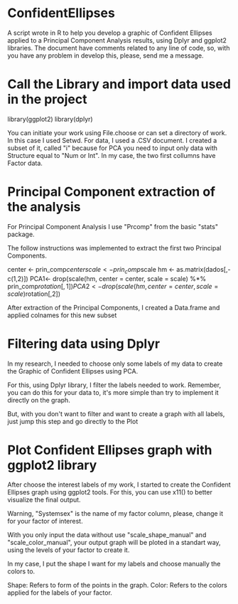 # ConfidentEllipses
A script wrote in R to help you develop a graphic of Confident Ellipses applied to a Principal Component Analysis results, using Dplyr and ggplot2 libraries.
The document have comments related to any line of code, so, with you have any problem in develop this, please, send me a message. 

# Call the Library and import data used in the project
library(ggplot2)
library(dplyr)

You can initiate your work using File.choose or can set a directory of work. In this case I used Setwd.
For data, I used a .CSV document. 
I created a subset of it, called "i" because for PCA you need to input only data with Structure equal to "Num or Int". 
In my case, the two first collumns have Factor data.

# Principal Component extraction of the analysis
For Principal Component Analysis I use "Prcomp" from the basic "stats" package.

The follow instructions was implemented to extract the first two Principal Components.

center <- prin_comp$center
scale <- prin_comp$scale
hm <- as.matrix(dados[,-c(1,2)])
PCA1<- drop(scale(hm, center = center, scale = scale) %*% prin_comp$rotation[,1])
PCA2<- drop(scale(hm, center = center, scale = scale) %*% prin_comp$rotation[,2])

After extraction of the Principal Components, I created a Data.frame and applied colnames for this new subset

# Filtering data using Dplyr 
In my research, I needed to choose only some labels of my data to create the Graphic of Confident Ellipses using PCA.

For this, using Dplyr library, I filter the labels needed to work. Remember, you can do this for your data to, it's more simple than try to implement it directly on the graph.

But, with you don't want to filter and want to create a graph with all labels, just jump this step and go directly to the Plot

# Plot Confident Ellipses graph with ggplot2 library
After choose the interest labels of my work, I started to create the Confident Ellipses graph using ggplot2 tools. 
For this, you can use x11() to better visualize the final output. 

Warning, "Systemsex" is the name of my factor column, please, change it for your factor of interest. 

With you only input the data without use "scale_shape_manual" and "scale_color_manual", your output graph will be ploted in a standart way, using the levels of your factor to create it. 

In my case, I put the shape I want for my labels and choose manually the colors to.

Shape: Refers to form of the points in the graph.
Color: Refers to the colors applied for the labels of your factor.


